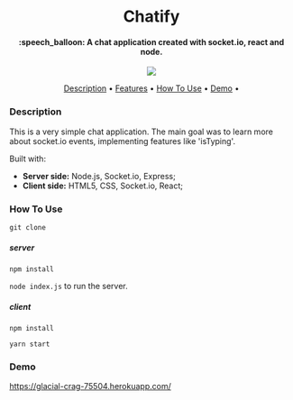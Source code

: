 <h1 align="center">
  Chatify
  <br>
</h1>

<h4 align="center">:speech_balloon: A chat application created with socket.io, react and node.</h4>

<p align="center">
  <img src="https://i.imgur.com/n1SKEt0.gif">
</p>

<p align="center">
  <a href="#description">Description</a> •
  <a href="#features">Features</a> •
  <a href="#how-to-use">How To Use</a> •
  <a href="#DEMO">Demo</a> •
</p>

### Description

This is a very simple chat application. The main goal was to learn more about socket.io events, implementing features like 'isTyping'.

Built with:

  - <strong>Server side:</strong> Node.js, Socket.io, Express;
  - <strong>Client side:</strong> HTML5, CSS, Socket.io, React;


### How To Use

`git clone`


##### server

`npm install`

`node index.js` to run the server.



##### client

`npm install`

`yarn start`


### Demo

https://glacial-crag-75504.herokuapp.com/



